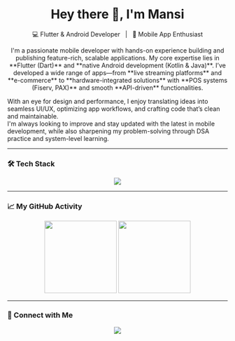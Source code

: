 <h1 align="center">Hey there 👋, I'm Mansi</h1>

<p align="center">
  💻 Flutter & Android Developer &nbsp;&nbsp;|&nbsp;&nbsp; 🚀 Mobile App Enthusiast
</p>

<p align="center">
  I'm a passionate mobile developer with hands-on experience building and publishing feature-rich, scalable applications.  
  My core expertise lies in **Flutter (Dart)** and **native Android development (Kotlin & Java)**.  
  I’ve developed a wide range of apps—from **live streaming platforms** and **e-commerce** to **hardware-integrated solutions** with **POS systems (Fiserv, PAX)** and smooth **API-driven** functionalities.

  With an eye for design and performance, I enjoy translating ideas into seamless UI/UX, optimizing app workflows, and crafting code that’s clean and maintainable.  
  I'm always looking to improve and stay updated with the latest in mobile development, while also sharpening my problem-solving through DSA practice and system-level learning.
</p>

---

### 🛠 Tech Stack

<p align="center">
  <img src="https://skillicons.dev/icons?i=kotlin,java,dart,flutter,androidstudio,figma,git,github,vscode,javascript" />
</p>

---

### 📈 My GitHub Activity

<p align="center">
  <img src="https://github-readme-stats.vercel.app/api?username=mansi-dev&show_icons=true&theme=tokyonight&hide_border=true&hide_title=true" height="165" />
  <img src="https://github-readme-stats.vercel.app/api/top-langs/?username=mansi-dev&layout=compact&theme=tokyonight&hide_border=true" height="165" />
</p>

---

### 📇 Connect with Me

<p align="center">
  <a href="https://www.linkedin.com/in/mansi-sharma-a565551b8/">
    <img src="https://img.shields.io/badge/LinkedIn-Mansi%20Sharma-blue?style=for-the-badge&logo=linkedin">
  </a>
</p>

